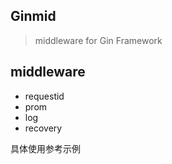 ## Ginmid

>  middleware for Gin Framework

## middleware

- requestid
- prom
- log
- recovery

具体使用参考示例